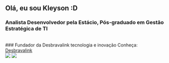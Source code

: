 ## Olá, eu sou Kleyson :D

<p align="center">
<!--   <img src="https://github.com/kleysongomesmorada/kleysongomesmorada/blob/main/imgs/img.png" /> -->
</p>

### Analista Desenvolvedor pela Estácio, Pós-graduado em Gestão Estratégica de TI
<br>
### Fundador da Desbravalink tecnologia e inovação
Conheça: <a href="https://desbravalink.com.br/" target="_blank">Desbravalink</a>

<!-- Redes Sociais -->
<div> 
  <a href="https://www.instagram.com/_kleyson/" target="_blank"><img src="https://img.shields.io/badge/-Instagram-%23E4405F?style=for-the-badge&logo=instagram&logoColor=white" target="_blank"></a>
  <a href="https://www.linkedin.com/in/kleyson-gomes-060a99115/" target="_blank"><img src="https://img.shields.io/badge/-LinkedIn-%230077B5?style=for-the-badge&logo=linkedin&logoColor=white" target="_blank"></a> 
 
<!-- Cobrinha Comendo Commits -->
  
